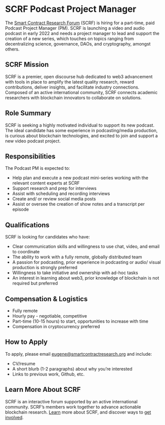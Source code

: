 # SCRF Podcast Project Manager 

The [Smart Contract Research Forum](https://www.smartcontractresearch.org/) (SCRF) is hiring for a part-time, paid Podcast Project Manager (PM). SCRF is launching a video and audio podcast in early 2022 and needs a project manager to lead and support the creation of a new series, which touches on topics ranging from decentralizing science, governance, DAOs, and cryptography, amongst others. 

## SCRF Mission

SCRF is a premier, open discourse hub dedicated to web3 advancement with tools in place to amplify the latest quality research, reward contributions, deliver insights, and facilitate industry connections. Composed of an active international community, SCRF connects academic researchers with blockchain innovators to collaborate on solutions.

## Role Summary

SCRF is seeking a highly motivated individual to support its new podcast. The ideal candidate has some experience in podcasting/media production, is curious about blockchain technologies, and excited to join and support a new video podcast project.

## Responsibilities

The Podcast PM is expected to:

* Help plan and execute a new podcast mini-series working with the relevant content experts at SCRF
* Support research and prep for interviews 
* Assist with scheduling and recording interviews
* Create and/ or review social media posts
* Assist or oversee the creation of show notes and a transcript per episode 

## Qualifications

SCRF is looking for candidates who have:

* Clear communication skills and willingness to use chat, video, and email to coordinate
* The ability to work with a fully remote, globally distributed team
* A passion for podcasting, prior experience in podcasting or audio/ visual production is strongly preferred
* Willingness to take initiative and ownership with ad-hoc tasks 
* An interest in learning about web3, prior knowledge of blockchain is not required but preferred

## Compensation & Logistics 

* Fully remote
* Hourly pay - negotiable, competitive
* Part-time (10-15 hours) to start, opportunities to increase with time 
* Compensation in cryptocurrency preferred

## How to Apply 

To apply, please email [eugene@smartcontractresearch.org](mailto:eugene@smartcontractresearch.org) and include:

* CV/resume
* A short blurb (1-2 paragraphs) about why you’re interested
* Links to previous work, Github, etc.

## Learn More About SCRF

SCRF is an interactive forum supported by an active international community. SCRF’s members work together to advance actionable blockchain research. [Learn](https://github.com/smartcontractresearchforum/docs) more about SCRF, and discover ways to [get involved](https://github.com/smartcontractresearchforum/docs/blob/main/en/content_connecting_with_scrf.md).
